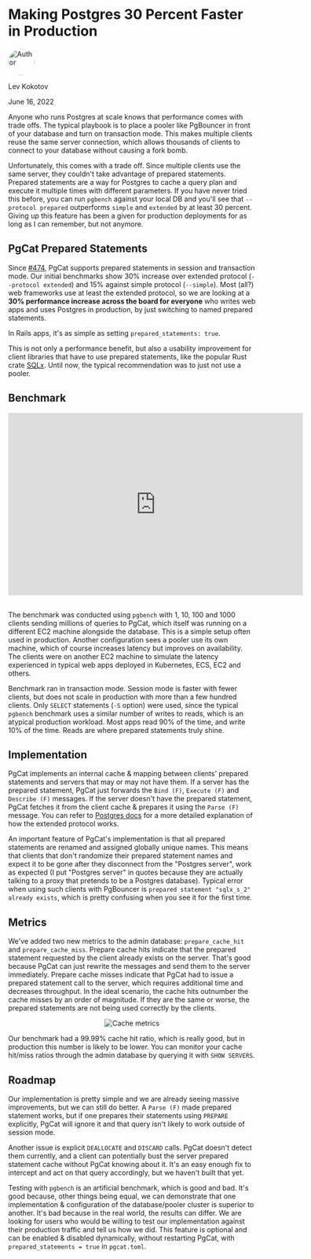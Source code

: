 # Making Postgres 30 Percent Faster in Production

<div class="d-flex align-items-center mb-4">
  <img width="54px" height="54px" src="/dashboard/static/images/team/lev.jpg" style="border-radius: 50%;" alt="Author" />
  <div class="ps-3 d-flex justify-content-center flex-column">
  	<p class="m-0">Lev Kokotov</p>
  	<p class="m-0">June 16, 2022</p>
  </div>
</div>

Anyone who runs Postgres at scale knows that performance comes with trade offs. The typical playbook is to place a pooler like PgBouncer in front of your database and turn on transaction mode. This makes multiple clients reuse the same server connection, which allows thousands of clients to connect to your database without causing a fork bomb.

Unfortunately, this comes with a trade off. Since multiple clients use the same server, they couldn't take advantage of prepared statements. Prepared statements are a way for Postgres to cache a query plan and execute it multiple times with different parameters. If you have never tried this before, you can run `pgbench` against your local DB and you'll see that `--protocol prepared` outperforms `simple` and `extended` by at least 30 percent. Giving up this feature has been a given for production deployments for as long as I can remember, but not anymore.

## PgCat Prepared Statements

Since [#474](https://github.com/postgresml/pgcat/pull/474), PgCat supports prepared statements in session and transaction mode. Our initial benchmarks show 30% increase over extended protocol (`--protocol extended`) and 15% against simple protocol (`--simple`). Most (all?) web frameworks use at least the extended protocol, so we are looking at a **30% performance increase across the board for everyone** who writes web apps and uses Postgres in production, by just switching to named prepared statements.

In Rails apps, it's as simple as setting `prepared_statements: true`.

This is not only a performance benefit, but also a usability improvement for client libraries that have to use prepared statements, like the popular Rust crate [SQLx](https://github.com/launchbadge/sqlx). Until now, the typical recommendation was to just not use a pooler.


## Benchmark

<center>
  <iframe width="600" height="371" seamless frameborder="0" scrolling="no" src="https://docs.google.com/spreadsheets/d/e/2PACX-1vRsMGFjJB8X_sqwnnw7KrmN5BXgaRbMtL9OKqChlxVBUKmahKougo10hkWsvFTAZsPHPknZUtvaCXtB/pubchart?oid=1110711956&amp;format=interactive"></iframe>
</center>

<br>

The benchmark was conducted using `pgbench` with 1, 10, 100 and 1000 clients sending millions of queries to PgCat, which itself was running on a different EC2 machine alongside the database. This is a simple setup often used in production. Another configuration sees a pooler use its own machine, which of course increases latency but improves on availability. The clients were on another EC2 machine to simulate the latency experienced in typical web apps deployed in Kubernetes, ECS, EC2 and others.

Benchmark ran in transaction mode. Session mode is faster with fewer clients, but does not scale in production with more than a few hundred clients. Only `SELECT` statements (`-S` option) were used, since the typical `pgbench` benchmark uses a similar number of writes to reads, which is an atypical production workload. Most apps read 90% of the time, and write 10% of the time. Reads are where prepared statements truly shine.

## Implementation

PgCat implements an internal cache & mapping between clients' prepared statements and servers that may or may not have them. If a server has the prepared statement, PgCat just forwards the `Bind (F)`, `Execute (F)` and `Describe (F)` messages. If the server doesn't have the prepared statement, PgCat fetches it from the client cache & prepares it using the `Parse (F)` message. You can refer to [Postgres docs](https://www.postgresql.org/docs/current/protocol-flow.html) for a more detailed explanation of how the extended protocol works.

An important feature of PgCat's implementation is that all prepared statements are renamed and assigned globally unique names. This means that clients that don't randomize their prepared statement names and expect it to be gone after they disconnect from the "Postgres server", work as expected (I put "Postgres server" in quotes because they are actually talking to a proxy that pretends to be a Postgres database). Typical error when using such clients with PgBouncer is `prepared statement "sqlx_s_2" already exists`, which is pretty confusing when you see it for the first time.

## Metrics

We've added two new metrics to the admin database: `prepare_cache_hit` and `prepare_cache_miss`. Prepare cache hits indicate that the prepared statement requested by the client already exists on the server. That's good because PgCat can just rewrite the messages and send them to the server immediately. Prepare cache misses indicate that PgCat had to issue a prepared statement call to the server, which requires additional time and decreases throughput. In the ideal scenario, the cache hits outnumber the cache misses by an order of magnitude. If they are the same or worse, the prepared statements are not being used correctly by the clients.

<center>

![Cache metrics](/dashboard/static/images/illustrations/pgcat_cache_hits_misses.webp)

</center>

Our benchmark had a 99.99% cache hit ratio, which is really good, but in production this number is likely to be lower. You can monitor your cache hit/miss ratios through the admin database by querying it with `SHOW SERVERS`.

## Roadmap

Our implementation is pretty simple and we are already seeing massive improvements, but we can still do better. A `Parse (F)` made prepared statement works, but if one prepares their statements using `PREPARE` explicitly, PgCat will ignore it and that query isn't likely to work outside of session mode.

Another issue is explicit `DEALLOCATE` and `DISCARD` calls. PgCat doesn't detect them currently, and a client can potentially bust the server prepared statement cache without PgCat knowing about it. It's an easy enough fix to intercept and act on that query accordingly, but we haven't built that yet.

Testing with `pgbench` is an artificial benchmark, which is good and bad. It's good because, other things being equal, we can demonstrate that one implementation & configuration of the database/pooler cluster is superior to another. It's bad because in the real world, the results can differ. We are looking for users who would be willing to test our implementation against their production traffic and tell us how we did. This feature is optional and can be enabled & disabled dynamically, without restarting PgCat, with `prepared_statements = true` in `pgcat.toml`.

